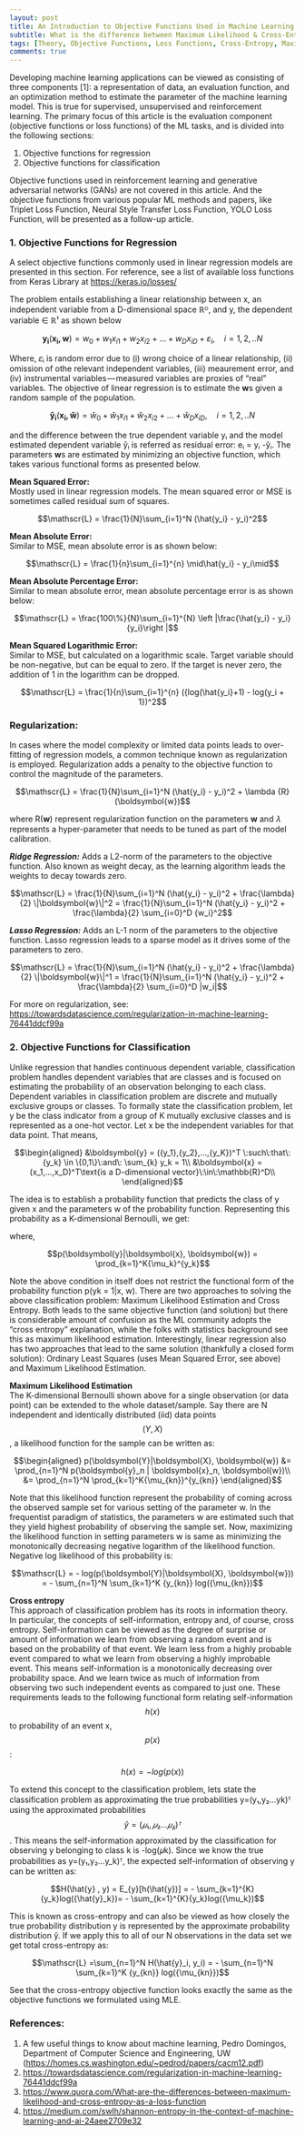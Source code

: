```yaml
---
layout: post
title: An Introduction to Objective Functions Used in Machine Learning
subtitle: What is the difference between Maximum Likelihood & Cross-Entropy?
tags: [Theory, Objective Functions, Loss Functions, Cross-Entropy, Maximum Likelihood Estimation, Statistical Framework]
comments: true
---
```


Developing machine learning applications can be viewed as consisting of three components [1]: a representation of data, an evaluation function, and an optimization method to estimate the parameter of the machine learning model. This is true for supervised, unsupervised and reinforcement learning.
The primary focus of this article is the evaluation component (objective functions or loss functions) of the ML tasks, and is divided into the following sections:

1. Objective functions for regression
2. Objective functions for classification

Objective functions used in reinforcement learning and generative adversarial networks (GANs) are not covered in this article. And the objective functions from various popular ML methods and papers, like Triplet Loss Function, Neural Style Transfer Loss Function, YOLO Loss Function, will be presented as a follow-up article.

### 1. Objective Functions for Regression

A select objective functions commonly used in linear regression models are presented in this section. For reference, see a list of available loss functions from Keras Library at https://keras.io/losses/

The problem entails establishing a linear relationship between x, an independent variable from a D-dimensional space ℝᴰ, and y, the dependent variable ∈ ℝ¹ as shown below

$$\boldsymbol{y_i}(\boldsymbol{x_i, w}) = w_0+w_1 x_{i1}+w_2 x_{i2} +...+w_D x_{iD}+\varepsilon_i ,\quad i=1,2,..N$$

Where, 𝜀ᵢ is random error due to (i) wrong choice of a linear relationship, (ii) omission of othe relevant independent variables, (iii) meaurement error, and (iv) instrumental variables — measured variables are proxies of “real” variables. The objective of linear regression is to estimate the <b>w</b>s given a random sample of the population.

$$\boldsymbol{\hat{y}_i}(\boldsymbol{x_i, \hat{w}}) = \hat{w}_0+\hat{w}_1 x_{i1}+\hat{w}_2 x_{i2} +...+\hat{w}_D x_{iD} ,\quad i=1,2,..N$$

and the difference between the true dependent variable yᵢ and the model estimated dependent variable ŷᵢ is referred as residual error: eᵢ = yᵢ -ŷᵢ. The parameters <b>w</b>s are estimated by minimizing an objective function, which takes various functional forms as presented below.

<b>Mean Squared Error:</b><br>
Mostly used in linear regression models. The mean squared error or MSE is sometimes called residual sum of squares.

$$\mathscr{L} = \frac{1}{N}\sum_{i=1}^N (\hat{y_i} - y_i)^2$$

<b>Mean Absolute Error:</b><br>
Similar to MSE, mean absolute error is as shown below:

$$\mathscr{L} = \frac{1}{n}\sum_{i=1}^{n} \mid\hat{y_i} - y_i\mid$$

<b>Mean Absolute Percentage Error:</b><br>
Similar to mean absolute error, mean absolute percentage error is as shown below:

$$\mathscr{L} = \frac{100\%}{N}\sum_{i=1}^{N} \left |\frac{\hat{y_i} - y_i} {y_i}\right |$$

<b>Mean Squared Logarithmic Error:</b><br>
Similar to MSE, but calculated on a logarithmic scale. Target variable should be non-negative, but can be equal to zero. If the target is never zero, the addition of 1 in the logarithm can be dropped.

$$\mathscr{L} = \frac{1}{n}\sum_{i=1}^{n} ({log(\hat{y_i}+1) - log(y_i + 1})^2$$

### <b>Regularization:</b>
In cases where the model complexity or limited data points leads to over-fitting of regression models, a common technique known as regularization is employed. Regularization adds a penalty to the objective function to control the magnitude of the parameters.

$$\mathscr{L} = \frac{1}{N}\sum_{i=1}^N (\hat{y_i} - y_i)^2 + \lambda {R}(\boldsymbol{w})$$

where R(<b>w</b>) represent regularization function on the parameters <b>w</b> and 𝜆 represents a hyper-parameter that needs to be tuned as part of the model calibration.

<b><i>Ridge Regression:</i></b> Adds a L2-norm of the parameters to the objective function. Also known as weight decay, as the learning algorithm leads the weights to decay towards zero.

$$\mathscr{L} = \frac{1}{N}\sum_{i=1}^N (\hat{y_i} - y_i)^2 + \frac{\lambda}{2} \|\boldsymbol{w}\|^2 = \frac{1}{N}\sum_{i=1}^N (\hat{y_i} - y_i)^2 + \frac{\lambda}{2} \sum_{i=0}^D {w_i}^2$$

<b><i>Lasso Regression:</i></b> Adds an L-1 norm of the parameters to the objective function. Lasso regression leads to a sparse model as it drives some of the parameters to zero.

$$\mathscr{L} = \frac{1}{N}\sum_{i=1}^N (\hat{y_i} - y_i)^2 + \frac{\lambda}{2} \|\boldsymbol{w}\|^1   =    \frac{1}{N}\sum_{i=1}^N (\hat{y_i} - y_i)^2 +  \frac{\lambda}{2} \sum_{i=0}^D |w_i|$$


For more on regularization, see: https://towardsdatascience.com/regularization-in-machine-learning-76441ddcf99a


### 2. Objective Functions for Classification
Unlike regression that handles continuous dependent variable, classification problem handles dependent variables that are classes and is focused on estimating the probability of an observation belonging to each class. Dependent variables in classification problem are discrete and mutually exclusive groups or classes. To formally state the classification problem, let y be the class indicator from a group of K mutually exclusive classes and is represented as a one-hot vector. Let x be the independent variables for that data point. That means,

$$\begin{aligned}
  &\boldsymbol{y} = ({y_1},{y_2},...,{y_K})^T \:such\:that\: {y_k} \in \{0,1\}\:and\: \sum_{k} y_k = 1\\
  &\boldsymbol{x} = (x_1,...,x_D)^T\text{is a D-dimensional vector}\:\in\:\mathbb{R}^D\\
\end{aligned}$$


The idea is to establish a probability function that predicts the class of y given x and the parameters w of the probability function. Representing this probability as a K-dimensional Bernoulli, we get:

where,

$$p(\boldsymbol{y}|\boldsymbol{x}, \boldsymbol{w}) = \prod_{k=1}^K{\mu_k}^{y_k}$$


Note the above condition in itself does not restrict the functional form of the probability function p(yk = 1|x, w).
There are two approaches to solving the above classification problem: Maximum Likelihood Estimation and Cross Entropy. Both leads to the same objective function (and solution) but there is considerable amount of confusion as the ML community adopts the “cross entropy” explanation, while the folks with statistics background see this as maximum likelihood estimation. Interestingly, linear regression also has two approaches that lead to the same solution (thankfully a closed form solution): Ordinary Least Squares (uses Mean Squared Error, see above) and Maximum Likelihood Estimation.

<b>Maximum Likelihood Estimation</b><br>
The K-dimensional Bernoulli shown above for a single observation (or data point) can be extended to the whole dataset/sample. Say there are N independent and identically distributed (iid) data points $$(Y, X)$$, a likelihood function for the sample can be written as:

$$\begin{aligned}
p(\boldsymbol{Y}|\boldsymbol{X}, \boldsymbol{w}) &= \prod_{n=1}^N p(\boldsymbol{y}_n | \boldsymbol{x}_n, \boldsymbol{w})\\
&= \prod_{n=1}^N \prod_{k=1}^K{\mu_{kn}}^{y_{kn}}
\end{aligned}$$

Note that this likelihood function represent the probability of coming across the observed sample set for various setting of the parameter w. In the frequentist paradigm of statistics, the parameters w are estimated such that they yield highest probability of observing the sample set. Now, maximizing the likelihood function in setting parameters w is same as minimizing the monotonically decreasing negative logarithm of the likelihood function. Negative log likelihood of this probability is:

$$\mathscr{L} = - log(p(\boldsymbol{Y}|\boldsymbol{X}, \boldsymbol{w})) = - \sum_{n=1}^N \sum_{k=1}^K {y_{kn}} log({\mu_{kn}})$$


<b>Cross entropy</b><br>
This approach of classification problem has its roots in information theory. In particular, the concepts of self-information, entropy and, of course, cross entropy. Self-information can be viewed as the degree of surprise or amount of information we learn from observing a random event and is based on the probability of that event. We learn less from a highly probable event compared to what we learn from observing a highly improbable event. This means self-information is a monotonically decreasing over probability space. And we learn twice as much of information from observing two such independent events as compared to just one. These requirements leads to the following functional form relating self-information $$h(x)$$ to probability of an event x, $$p(x)$$:

$$h(x) = - log(p(x))$$

To extend this concept to the classification problem, lets state the classification problem as approximating the true probabilities y=(y₁,y₂…yk)ᵀ using the approximated probabilities $$ŷ = (𝜇₁,𝜇₂…𝜇_𝑘)ᵀ$$. This means the self-information approximated by the classification for observing y belonging to class k is -log(𝜇k). Since we know the true probabilities as y=(y₁,y₂…y_k)ᵀ, the expected self-information of observing y can be written as:

$$H(\hat{y} , y) = E_{y}[h(\hat{y})] = - \sum_{k=1}^{K}{y_k}log({\hat{y}_k})= - \sum_{k=1}^{K}{y_k}log({\mu_k})$$

This is known as cross-entropy and can also be viewed as how closely the true probability distribution y is represented by the approximate probability distribution ŷ. If we apply this to all of our N observations in the data set we get total cross-entropy as:

$$\mathscr{L} =\sum_{n=1}^N H(\hat{y}_i, y_i)  = - \sum_{n=1}^N \sum_{k=1}^K {y_{kn}} log({\mu_{kn}})$$

See that the cross-entropy objective function looks exactly the same as the objective functions we formulated using MLE.

### <b>References:</b>
1. A few useful things to know about machine learning, Pedro Domingos, Department of Computer Science and Engineering, UW (https://homes.cs.washington.edu/~pedrod/papers/cacm12.pdf)
2. https://towardsdatascience.com/regularization-in-machine-learning-76441ddcf99a
3. https://www.quora.com/What-are-the-differences-between-maximum-likelihood-and-cross-entropy-as-a-loss-function
4. https://medium.com/swlh/shannon-entropy-in-the-context-of-machine-learning-and-ai-24aee2709e32
